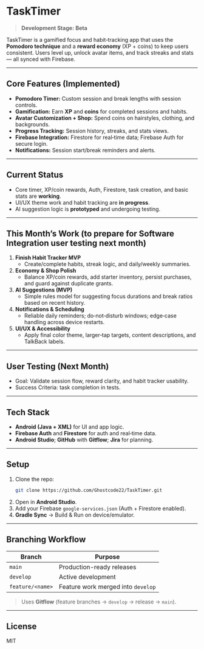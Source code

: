 # TaskTimer

> **Development Stage:** **Beta** 

TaskTimer is a gamified focus and habit‑tracking app that uses the **Pomodoro technique** and a **reward economy** (XP + coins) to keep users consistent. Users level up, unlock avatar items, and track streaks and stats — all synced with Firebase.

---

##  Core Features (Implemented)
- **Pomodoro Timer:** Custom session and break lengths with session controls.
- **Gamification:** Earn **XP** and **coins** for completed sessions and habits.
- **Avatar Customization + Shop:** Spend coins on hairstyles, clothing, and backgrounds.
- **Progress Tracking:** Session history, streaks, and stats views.
- **Firebase Integration:** Firestore for real‑time data; Firebase Auth for secure login.
- **Notifications:** Session start/break reminders and alerts.

---

##  Current Status
- Core timer, XP/coin rewards, Auth, Firestore, task creation, and basic stats are **working**.
- UI/UX theme work and habit tracking are **in progress**.
- AI suggestion logic is **prototyped** and undergoing testing.

---

##  **This Month’s Work (to prepare for Software Integration user testing next month)**
1. **Finish Habit Tracker MVP**
    - Create/complete habits, streak logic, and daily/weekly summaries.
2. **Economy & Shop Polish**
    - Balance XP/coin rewards, add starter inventory, persist purchases, and guard against duplicate grants.
3. **AI Suggestions (MVP)**
    - Simple rules model for suggesting focus durations and break ratios based on recent history.
4. **Notifications & Scheduling**
    - Reliable daily reminders; do‑not‑disturb windows; edge‑case handling across device restarts.
5. **UI/UX & Accessibility**
    - Apply final color theme, larger‑tap targets, content descriptions, and TalkBack labels.

---

##  **User Testing (Next Month)**
- Goal: Validate session flow, reward clarity, and habit tracker usability.
- Success Criteria: task completion in tests.

---

##  Tech Stack
- **Android (Java + XML)** for UI and app logic.
- **Firebase Auth** and **Firestore** for auth and real‑time data.
- **Android Studio**; **GitHub** with **Gitflow**; **Jira** for planning.

---

##  Setup
1. Clone the repo:
   ```bash
   git clone https://github.com/Ghostcode22/TaskTimer.git
   ```
2. Open in **Android Studio**.
3. Add your Firebase `google-services.json` (Auth + Firestore enabled).
4. **Gradle Sync** → Build & Run on device/emulator.

---

##  Branching Workflow
| Branch | Purpose |
| --- | --- |
| `main` | Production-ready releases |
| `develop` | Active development |
| `feature/<name>` | Feature work merged into `develop` |

> Uses **Gitflow** (feature branches → `develop` → release → `main`).

---

##  License
MIT

